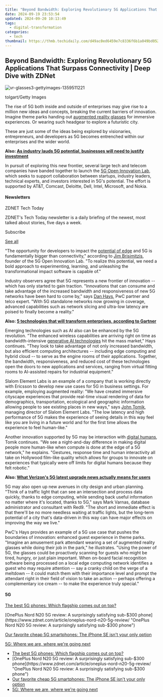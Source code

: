 ```yaml
---
title: "Beyond Bandwidth: Exploring Revolutionary 5G Applications That Surpass Connectivity | Deep Dive with ZDNet"
date: 2024-09-19 23:53:54
updated: 2024-09-20 10:13:49
tags:
  - digital-transformation
categories:
  - tech
thumbnail: https://thmb.techidaily.com/d49ac0ed6459e7c8336f6b1a049bd052597f67371de84c07fa11e25ea749aee6.jpg
---
```


## Beyond Bandwidth: Exploring Revolutionary 5G Applications That Surpass Connectivity | Deep Dive with ZDNet

![vr-glasses3-gettyimages-1359511221](https://www.zdnet.com/a/img/resize/16c49d19fc6e788871b5e07df90f68711d37e84d/2023/09/28/e0071fe9-aadf-4cf6-b1e7-674074fa5683/vr-glasses3-gettyimages-1359511221.jpg?auto=webp&width=1280)

tolgart/Getty Images

The rise of 5G both inside and outside of enterprises may give rise to a million new ideas and concepts, breaking the current barriers of innovation. Imagine theme parks handing out [augmented reality glasses](https://www.zdnet.com/article/best-smart-glasses/) for immersive experiences. Or wearing such headgear to explore a futuristic city.

These are just some of the ideas being explored by visionaries, entrepreneurs, and developers as 5G becomes entrenched within our enterprises and the wider world. 

**Also: [As industry lauds 5G potential, businesses will need to justify investment](https://www.zdnet.com/article/as-industry-lauds-5g-potential-businesses-will-need-to-justify-investment/)**

In pursuit of exploring this new frontier, several large tech and telecom companies have banded together to launch the [5G Open Innovation Lab](https://5goilab.com/), which seeks to support collaboration between startups, industry leaders, technical experts, and investors interested in 5G's potential. The effort is supported by AT&T, Comcast, Deloitte, Dell, Intel, Microsoft, and Nokia.

#### Newsletters

ZDNET Tech Today

ZDNET's Tech Today newsletter is a daily briefing of the newest, most talked about stories, five days a week.

 Subscribe

[See all](https://www.zdnet.com/newsletters/)

 "The opportunity for developers to impact the [potential of edge](https://www.zdnet.com/article/ahead-of-ai-this-other-technology-wave-is-sweeping-in-fast/) and 5G is fundamentally bigger than connectivity," according to [Jim Brisimitzis](https://www.linkedin.com/in/jim-brisimitzis/), founder of the 5G Open Innovation Lab. "To realize this potential, we need a bold approach to experimenting, learning, and unleashing the transformational impact software is capable of."

Industry observers agree that 5G represents a new frontier of innovation -- which has only started to gain traction. "Innovations that can consume and take advantage of the increased bandwidth and responsiveness of new 5G networks have been hard to come by," says [Dan Hays](https://www.linkedin.com/in/dhays/), PwC partner and telco expert. "With 5G standalone networks now growing in coverage, advanced capabilities such as network slicing and ultra-low latency are poised to finally become a reality."

**Also: [5 technologies that will transform enterprises, according to Gartner](https://www.zdnet.com/article/5-technologies-that-will-transform-enterprises-according-to-gartner/)**

Emerging technologies such as AI also can be enhanced by the 5G revolution. "The enhanced wireless capabilities are arriving right on time as bandwidth-intensive [generative AI technologies](https://www.zdnet.com/article/what-is-generative-ai-and-why-is-it-so-popular-heres-everything-you-need-to-know/) hit the mass market," Hays continues. "They look to take advantage of not only increased bandwidth, but also efficient computing architectures -- including edge computing and hybrid cloud -- to serve as the engine rooms of their applications. Together, the bandwidth, responsiveness, and reduced cost of these technologies open the doors to new applications and services, ranging from virtual fitting rooms to AI-assisted repairs for industrial equipment." 

Slalom Element Labs is an example of a company that is working directly with Ericsson to develop new use cases for 5G in business settings. For example, employing augmented reality: "We have created immersive cityscape experiences that provide real-time visual rendering of data for demographics, transportation, ecological and geographic information allowing people to see existing places in new ways," says [John Tomik](https://www.linkedin.com/in/johntomik/), managing director of Slalom Element Labs. "The low latency and high performance of 5G makes the experience of seeing details in this way feel like you are living in a future world and for the first time allows the experience to feel human-like."

Another innovation supported by 5G may be interaction with [digital humans](https://www.zdnet.com/article/human-oversight-key-to-keeping-ai-honest/), Tomik continues. "We see a night-and-day difference in making digital people more human-like when compute is done at the edge of a 5G network," he explains. "Gestures, response time and human interactivity all take on Hollywood film-like quality which allows for groups to innovate on experiences that typically were off limits for digital humans because they felt robotic."

**Also: [What Verizon's 5G latest upgrade news actually means for users](https://www.zdnet.com/article/what-verizons-5g-latest-upgrade-news-actually-means-for-users/)**

5G may also open up new avenues in city design and urban planning. "Think of a traffic light that can see an intersection and process data quickly, thanks to edge computing, while sending back useful information no matter where it's located, thanks to 5G," says Mark Varnas, database administrator and consultant with Red9\. "The short and immediate effect is that there'll be no more needless waiting at traffic lights, but the long-term potential of a city that's data-driven in this way can have major effects on improving the way we live."

PwC's Hays provides an example of a 5G use case that pushes the boundaries of innovation: enhanced guest experience in theme parks. "Imagine an amusement park attendant wearing a set of augmented reality glasses while doing their job in the park," he illustrates. "Using the power of 5G, the glasses could be proactively scanning for guests who might be tired, hungry, or just plain important. When on-board facial recognition software being processed on a local edge computing network identifies a guest who may require attention -- say a cranky child on the verge of a meltdown -- it could match them with their importance level and prompt the attendant right in their field of vision to take an action -- perhaps offering a complementary ice cream -- to make the experience truly special."

#### 5G

[The best 5G phones: Which flagship comes out on top?](https://www.zdnet.com/article/best-5g-phone/ "The best 5G phones: Which flagship comes out on top?")

[OnePlus Nord N20 5G review: A surprisingly satisfying sub-$300 phone](https://www.zdnet.com/article/oneplus-nord-n20-5g-review/ "OnePlus Nord N20 5G review: A surprisingly satisfying sub-$300 phone")

[Our favorite cheap 5G smartphones: The iPhone SE isn't your only option](https://www.zdnet.com/article/best-cheap-5g-phone/ "Our favorite cheap 5G smartphones: The iPhone SE isn't your only option")

[5G: Where we are, where we're going next](https://www.zdnet.com/article/5g-where-we-are-where-were-going-next/ "5G: Where we are, where we're going next")

* [The best 5G phones: Which flagship comes out on top?](https://www.zdnet.com/article/best-5g-phone/ "The best 5G phones: Which flagship comes out on top?")
* [OnePlus Nord N20 5G review: A surprisingly satisfying sub-$300 phone](https://www.zdnet.com/article/oneplus-nord-n20-5g-review/ "OnePlus Nord N20 5G review: A surprisingly satisfying sub-$300 phone")
* [Our favorite cheap 5G smartphones: The iPhone SE isn't your only option](https://www.zdnet.com/article/best-cheap-5g-phone/ "Our favorite cheap 5G smartphones: The iPhone SE isn't your only option")
* [5G: Where we are, where we're going next](https://www.zdnet.com/article/5g-where-we-are-where-were-going-next/ "5G: Where we are, where we're going next")

<ins class="adsbygoogle"
     style="display:block"
     data-ad-format="autorelaxed"
     data-ad-client="ca-pub-7571918770474297"
     data-ad-slot="1223367746"></ins>



<ins class="adsbygoogle"
     style="display:block"
     data-ad-client="ca-pub-7571918770474297"
     data-ad-slot="8358498916"
     data-ad-format="auto"
     data-full-width-responsive="true"></ins>
